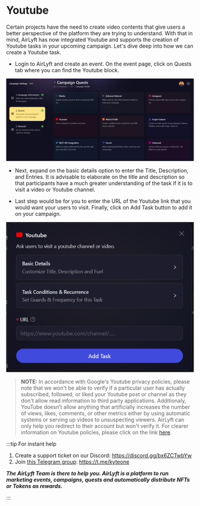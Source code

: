 # Youtube

Certain projects have the need to create video contents that give users a better perspective of the platform they are trying to understand. With that in mind, AirLyft has now integrated Youtube and supports the creation of Youtube tasks in your upcoming campaign. Let's dive deep into how we can create a Youtube task. 

- Login to AirLyft and create an event. On the event page, click on Quests tab where you can find the Youtube block. 

![Youtube Main](../../images/YoutubeMain.png)

- Next, expand on the basic details option to enter the Title, Description, and Entries. It is advisable to elaborate on the title and description so that participants have a much greater understanding of the task if it is to visit a video or Youtube channel.

- Last step would be for you to enter the URL of the Youtube link that you would want your users to visit. Finally, click on Add Task button to add it on your campaign.

![Youtube Basic URL](../../images/YoutubeBasicURL.png)

> **NOTE:** In accordance with Google's Youtube privacy policies, please note that we won't be able to verify if a particular user has actually subscribed, followed, or liked your Youtube post or channel as they don't allow read information to third party applications. Additionaly, YouTube doesn’t allow anything that artificially increases the number of views, likes, comments, or other metrics either by using automatic systems or serving up videos to unsuspecting viewers. AirLyft can only help you redirect to their account but won't verify it. For clearer information on Youtube policies, please click on the link [here](https://support.google.com/youtube/answer/3399767?hl=en).


:::tip For instant help

1. Create a support ticket on our Discord: https://discord.gg/bx6ZCTwbYw
2. Join [this Telegram group](https://t.me/kyteone): https://t.me/kyteone

**_The AirLyft Team is there to help you. AirLyft is a platform to run marketing events, campaigns, quests and automatically distribute NFTs or Tokens as rewards._**

:::